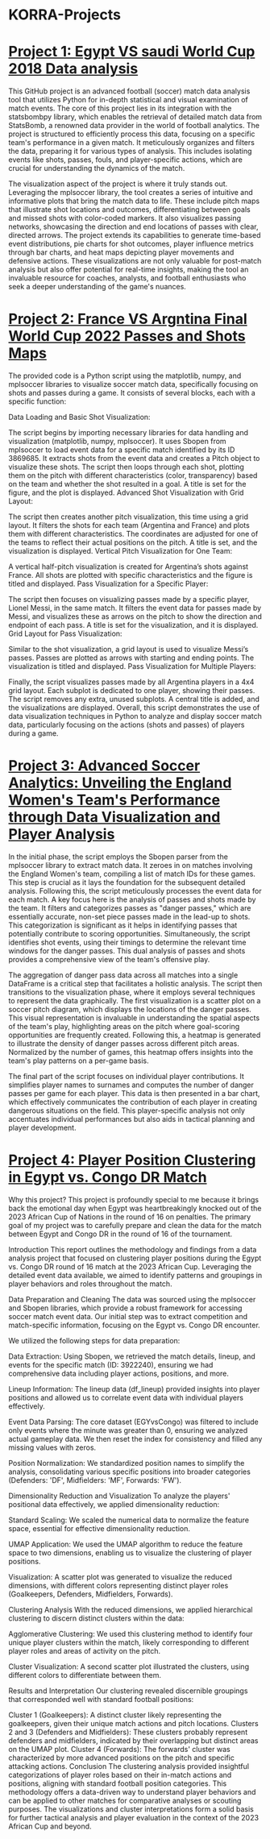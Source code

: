 # KORRA-Projects
# [Project 1: Egypt VS saudi World Cup 2018 Data analysis](https://github.com/Jrkasem/AK_healtcare_data_portfolio/blob/main/Soccer%20Game%20data%20analysis%20.ipynb)
This GitHub project is an advanced football (soccer) match data analysis tool that utilizes Python for in-depth statistical and visual examination of match events. The core of this project lies in its integration with the statsbombpy library, which enables the retrieval of detailed match data from StatsBomb, a renowned data provider in the world of football analytics. The project is structured to efficiently process this data, focusing on a specific team's performance in a given match. It meticulously organizes and filters the data, preparing it for various types of analysis. This includes isolating events like shots, passes, fouls, and player-specific actions, which are crucial for understanding the dynamics of the match.

The visualization aspect of the project is where it truly stands out. Leveraging the mplsoccer library, the tool creates a series of intuitive and informative plots that bring the match data to life. These include pitch maps that illustrate shot locations and outcomes, differentiating between goals and missed shots with color-coded markers. It also visualizes passing networks, showcasing the direction and end locations of passes with clear, directed arrows. The project extends its capabilities to generate time-based event distributions, pie charts for shot outcomes, player influence metrics through bar charts, and heat maps depicting player movements and defensive actions. These visualizations are not only valuable for post-match analysis but also offer potential for real-time insights, making the tool an invaluable resource for coaches, analysts, and football enthusiasts who seek a deeper understanding of the game's nuances.


# [Project 2: France VS Argntina Final World Cup 2022 Passes and Shots Maps](https://github.com/Jrkasem/AK_healtcare_data_portfolio/blob/main/pass%20and%20shots%20maps%20ARG%20VS%20FRA%202022%20Wrld%20cup%20adjusted.ipynb)

The provided code is a Python script using the matplotlib, numpy, and mplsoccer libraries to visualize soccer match data, specifically focusing on shots and passes during a game. It consists of several blocks, each with a specific function:

Data Loading and Basic Shot Visualization:

The script begins by importing necessary libraries for data handling and visualization (matplotlib, numpy, mplsoccer).
It uses Sbopen from mplsoccer to load event data for a specific match identified by its ID 3869685.
It extracts shots from the event data and creates a Pitch object to visualize these shots.
The script then loops through each shot, plotting them on the pitch with different characteristics (color, transparency) based on the team and whether the shot resulted in a goal.
A title is set for the figure, and the plot is displayed.
Advanced Shot Visualization with Grid Layout:

The script then creates another pitch visualization, this time using a grid layout.
It filters the shots for each team (Argentina and France) and plots them with different characteristics.
The coordinates are adjusted for one of the teams to reflect their actual positions on the pitch.
A title is set, and the visualization is displayed.
Vertical Pitch Visualization for One Team:

A vertical half-pitch visualization is created for Argentina’s shots against France.
All shots are plotted with specific characteristics and the figure is titled and displayed.
Pass Visualization for a Specific Player:

The script then focuses on visualizing passes made by a specific player, Lionel Messi, in the same match.
It filters the event data for passes made by Messi, and visualizes these as arrows on the pitch to show the direction and endpoint of each pass.
A title is set for the visualization, and it is displayed.
Grid Layout for Pass Visualization:

Similar to the shot visualization, a grid layout is used to visualize Messi’s passes.
Passes are plotted as arrows with starting and ending points.
The visualization is titled and displayed.
Pass Visualization for Multiple Players:

Finally, the script visualizes passes made by all Argentina players in a 4x4 grid layout.
Each subplot is dedicated to one player, showing their passes.
The script removes any extra, unused subplots.
A central title is added, and the visualizations are displayed.
Overall, this script demonstrates the use of data visualization techniques in Python to analyze and display soccer match data, particularly focusing on the actions (shots and passes) of players during a game.

# [Project 3: Advanced Soccer Analytics: Unveiling the England Women's Team's Performance through Data Visualization and Player Analysis](https://github.com/Jrkasem/AK_healtcare_data_portfolio/blob/main/Untitled6.ipynb)
In the initial phase, the script employs the Sbopen parser from the mplsoccer library to extract match data. It zeroes in on matches involving the England Women's team, compiling a list of match IDs for these games. This step is crucial as it lays the foundation for the subsequent detailed analysis. Following this, the script meticulously processes the event data for each match. A key focus here is the analysis of passes and shots made by the team. It filters and categorizes passes as "danger passes," which are essentially accurate, non-set piece passes made in the lead-up to shots. This categorization is significant as it helps in identifying passes that potentially contribute to scoring opportunities. Simultaneously, the script identifies shot events, using their timings to determine the relevant time windows for the danger passes. This dual analysis of passes and shots provides a comprehensive view of the team's offensive play.

The aggregation of danger pass data across all matches into a single DataFrame is a critical step that facilitates a holistic analysis. The script then transitions to the visualization phase, where it employs several techniques to represent the data graphically. The first visualization is a scatter plot on a soccer pitch diagram, which displays the locations of the danger passes. This visual representation is invaluable in understanding the spatial aspects of the team's play, highlighting areas on the pitch where goal-scoring opportunities are frequently created. Following this, a heatmap is generated to illustrate the density of danger passes across different pitch areas. Normalized by the number of games, this heatmap offers insights into the team's play patterns on a per-game basis.

The final part of the script focuses on individual player contributions. It simplifies player names to surnames and computes the number of danger passes per game for each player. This data is then presented in a bar chart, which effectively communicates the contribution of each player in creating dangerous situations on the field. This player-specific analysis not only accentuates individual performances but also aids in tactical planning and player development.

# [Project 4: Player Position Clustering in Egypt vs. Congo DR Match](https://github.com/Jrkasem/KORRA-Projects/blob/main/Clustering%20players%20EGY%20VS%20Congo.ipynb)

Why this project?
This project is profoundly special to me because it brings back the emotional day when Egypt was heartbreakingly knocked out of the 2023 African Cup of Nations in the round of 16 on penalties. The primary goal of my project was to carefully prepare and clean the data for the match between Egypt and Congo DR in the round of 16 of the tournament.


Introduction
This report outlines the methodology and findings from a data analysis project that focused on clustering player positions during the Egypt vs. Congo DR round of 16 match at the 2023 African Cup. Leveraging the detailed event data available, we aimed to identify patterns and groupings in player behaviors and roles throughout the match.

Data Preparation and Cleaning
The data was sourced using the mplsoccer and Sbopen libraries, which provide a robust framework for accessing soccer match event data. Our initial step was to extract competition and match-specific information, focusing on the Egypt vs. Congo DR encounter.

We utilized the following steps for data preparation:

Data Extraction: Using Sbopen, we retrieved the match details, lineup, and events for the specific match (ID: 3922240), ensuring we had comprehensive data including player actions, positions, and more.

Lineup Information: The lineup data (df_lineup) provided insights into player positions and allowed us to correlate event data with individual players effectively.

Event Data Parsing: The core dataset (EGYvsCongo) was filtered to include only events where the minute was greater than 0, ensuring we analyzed actual gameplay data. We then reset the index for consistency and filled any missing values with zeros.

Position Normalization: We standardized position names to simplify the analysis, consolidating various specific positions into broader categories (Defenders: 'DF', Midfielders: 'MF', Forwards: 'FW').

Dimensionality Reduction and Visualization
To analyze the players' positional data effectively, we applied dimensionality reduction:

Standard Scaling: We scaled the numerical data to normalize the feature space, essential for effective dimensionality reduction.

UMAP Application: We used the UMAP algorithm to reduce the feature space to two dimensions, enabling us to visualize the clustering of player positions.

Visualization: A scatter plot was generated to visualize the reduced dimensions, with different colors representing distinct player roles (Goalkeepers, Defenders, Midfielders, Forwards).

Clustering Analysis
With the reduced dimensions, we applied hierarchical clustering to discern distinct clusters within the data:

Agglomerative Clustering: We used this clustering method to identify four unique player clusters within the match, likely corresponding to different player roles and areas of activity on the pitch.

Cluster Visualization: A second scatter plot illustrated the clusters, using different colors to differentiate between them.

Results and Interpretation
Our clustering revealed discernible groupings that corresponded well with standard football positions:

Cluster 1 (Goalkeepers): A distinct cluster likely representing the goalkeepers, given their unique match actions and pitch locations.
Clusters 2 and 3 (Defenders and Midfielders): These clusters probably represent defenders and midfielders, indicated by their overlapping but distinct areas on the UMAP plot.
Cluster 4 (Forwards): The forwards' cluster was characterized by more advanced positions on the pitch and specific attacking actions.
Conclusion
The clustering analysis provided insightful categorizations of player roles based on their in-match actions and positions, aligning with standard football position categories. This methodology offers a data-driven way to understand player behaviors and can be applied to other matches for comparative analyses or scouting purposes. The visualizations and cluster interpretations form a solid basis for further tactical analysis and player evaluation in the context of the 2023 African Cup and beyond.




